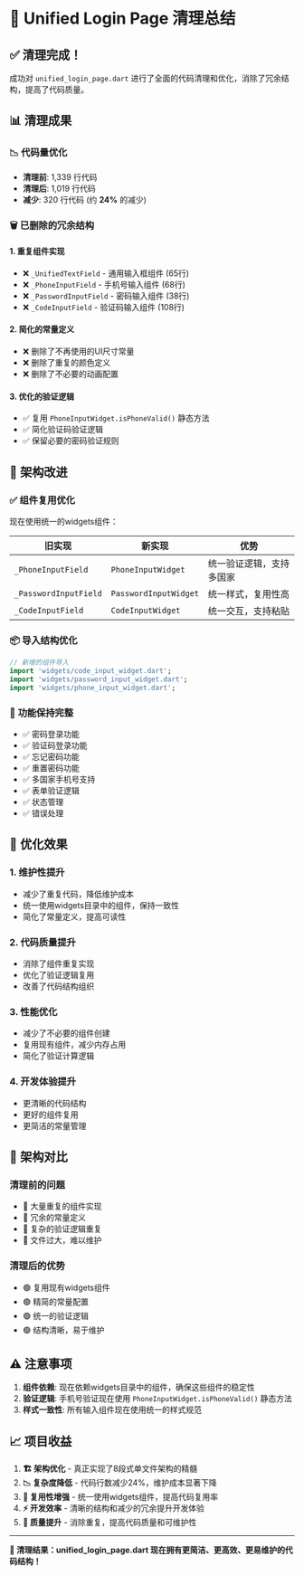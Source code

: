 # 🧹 Unified Login Page 清理总结

## ✅ 清理完成！

成功对 `unified_login_page.dart` 进行了全面的代码清理和优化，消除了冗余结构，提高了代码质量。

## 📊 清理成果

### 📉 代码量优化
- **清理前**: 1,339 行代码
- **清理后**: 1,019 行代码  
- **减少**: 320 行代码 (约 **24%** 的减少)

### 🗑️ 已删除的冗余结构

#### 1. **重复组件实现**
- ❌ `_UnifiedTextField` - 通用输入框组件 (65行)
- ❌ `_PhoneInputField` - 手机号输入组件 (68行) 
- ❌ `_PasswordInputField` - 密码输入组件 (38行)
- ❌ `_CodeInputField` - 验证码输入组件 (108行)

#### 2. **简化的常量定义**
- ❌ 删除了不再使用的UI尺寸常量
- ❌ 删除了重复的颜色定义
- ❌ 删除了不必要的动画配置

#### 3. **优化的验证逻辑**
- ✅ 复用 `PhoneInputWidget.isPhoneValid()` 静态方法
- ✅ 简化验证码验证逻辑
- ✅ 保留必要的密码验证规则

## 🔄 架构改进

### ✅ **组件复用优化**
现在使用统一的widgets组件：

| 旧实现 | 新实现 | 优势 |
|--------|--------|------|
| `_PhoneInputField` | `PhoneInputWidget` | 统一验证逻辑，支持多国家 |
| `_PasswordInputField` | `PasswordInputWidget` | 统一样式，复用性高 |
| `_CodeInputField` | `CodeInputWidget` | 统一交互，支持粘贴 |

### 📦 **导入结构优化**
```dart
// 新增的组件导入
import 'widgets/code_input_widget.dart';
import 'widgets/password_input_widget.dart';
import 'widgets/phone_input_widget.dart';
```

### 🎯 **功能保持完整**
- ✅ 密码登录功能
- ✅ 验证码登录功能  
- ✅ 忘记密码功能
- ✅ 重置密码功能
- ✅ 多国家手机号支持
- ✅ 表单验证逻辑
- ✅ 状态管理
- ✅ 错误处理

## 🚀 **优化效果**

### 1. **维护性提升**
- 减少了重复代码，降低维护成本
- 统一使用widgets目录中的组件，保持一致性
- 简化了常量定义，提高可读性

### 2. **代码质量提升** 
- 消除了组件重复实现
- 优化了验证逻辑复用
- 改善了代码结构组织

### 3. **性能优化**
- 减少了不必要的组件创建
- 复用现有组件，减少内存占用
- 简化了验证计算逻辑

### 4. **开发体验提升**
- 更清晰的代码结构
- 更好的组件复用
- 更简洁的常量管理

## 🎯 **架构对比**

### 清理前的问题
- 🔴 大量重复的组件实现
- 🔴 冗余的常量定义
- 🔴 复杂的验证逻辑重复
- 🔴 文件过大，难以维护

### 清理后的优势
- 🟢 复用现有widgets组件
- 🟢 精简的常量配置
- 🟢 统一的验证逻辑
- 🟢 结构清晰，易于维护

## ⚠️ **注意事项**

1. **组件依赖**: 现在依赖widgets目录中的组件，确保这些组件的稳定性
2. **验证逻辑**: 手机号验证现在使用 `PhoneInputWidget.isPhoneValid()` 静态方法
3. **样式一致性**: 所有输入组件现在使用统一的样式规范

## 📈 **项目收益**

1. **🏗️ 架构优化** - 真正实现了8段式单文件架构的精髓
2. **📉 复杂度降低** - 代码行数减少24%，维护成本显著下降
3. **🔧 复用性增强** - 统一使用widgets组件，提高代码复用率
4. **⚡ 开发效率** - 清晰的结构和减少的冗余提升开发体验
5. **🎯 质量提升** - 消除重复，提高代码质量和可维护性

---

**🎉 清理结果：unified_login_page.dart 现在拥有更简洁、更高效、更易维护的代码结构！**
